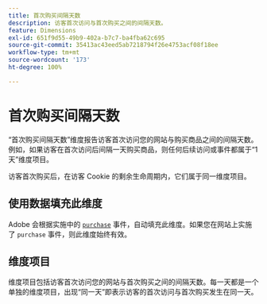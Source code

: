 ```yaml
---
title: 首次购买间隔天数
description: 访客首次访问与首次购买之间的间隔天数。
feature: Dimensions
exl-id: 651f9d55-49b9-402a-b7c7-ba4fba62c695
source-git-commit: 35413ac43eed5ab7218794f26e4753acf08f18ee
workflow-type: tm+mt
source-wordcount: '173'
ht-degree: 100%

---
```


# 首次购买间隔天数

“首次购买间隔天数”维度报告访客首次访问您的网站与购买商品之间的间隔天数。例如，如果访客在首次访问后间隔一天购买商品，则任何后续访问或事件都属于“1 天”维度项目。

访客首次购买后，在访客 Cookie 的剩余生命周期内，它们属于同一维度项目。

## 使用数据填充此维度

Adobe 会根据实施中的 [`purchase`](/help/implement/vars/page-vars/events/event-purchase.md) 事件，自动填充此维度。如果您在网站上实施了 `purchase` 事件，则此维度始终有效。

## 维度项目

维度项目包括访客首次访问您的网站与首次购买之间的间隔天数。每一天都是一个单独的维度项目，出现“同一天”即表示访客的首次访问与首次购买发生在同一天。
